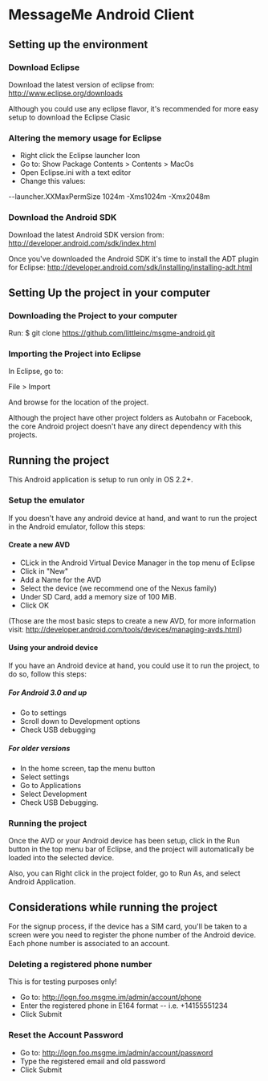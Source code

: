 # MessageMe Android Client

## Setting up the environment

### Download Eclipse

Download the latest version of eclipse from: http://www.eclipse.org/downloads

Although you could use any eclipse flavor, it's recommended for more easy setup to download the Eclipse Clasic

### Altering the memory usage for Eclipse

* Right click the Eclipse launcher Icon
* Go to: Show Package Contents > Contents > MacOs
* Open Eclipse.ini with a text editor
* Change this values:

--launcher.XXMaxPermSize
1024m
-Xms1024m
-Xmx2048m


### Download the Android SDK

Download the latest Android SDK version from: http://developer.android.com/sdk/index.html 

Once you've downloaded the Android SDK it's time to install the ADT plugin for Eclipse: http://developer.android.com/sdk/installing/installing-adt.html

## Setting Up the project in your computer

### Downloading the Project to your computer

Run: $ git clone https://github.com/littleinc/msgme-android.git

### Importing the Project into Eclipse

In Eclipse, go to:

File > Import

And browse for the location of the project.

Although the project have other project folders as Autobahn or Facebook, the core Android project doesn't have any direct dependency with this projects.

## Running the project

This Android application is setup to run only in OS 2.2+.

### Setup the emulator

If you doesn't have any android device at hand, and want to run the project in the Android emulator, follow this steps:

#### Create a new AVD

* CLick in the Android Virtual Device Manager in the top menu of Eclipse 
* Click in "New"
* Add a Name for the AVD
* Select the device (we recommend one of the Nexus family)
* Under SD Card, add a memory size of 100 MiB.
* Click OK 

(Those are the most basic steps to create a new AVD, for more information visit: http://developer.android.com/tools/devices/managing-avds.html)

#### Using your android device

If you have an Android device at hand, you could use it to run the project, to do so, follow this steps:

##### For Android 3.0 and up

* Go to settings
* Scroll down to Development options
* Check USB debugging

##### For older versions

* In the home screen, tap the menu button
* Select settings
* Go to Applications
* Select Development
* Check USB Debugging.

### Running the project

Once the AVD or your Android device has been setup, click in the Run button in the top menu bar of Eclipse, and the project will automatically be loaded into the selected device.

Also, you can Right click in the project folder, go to Run As, and select Android Application.

## Considerations while running the project

For the signup process, if the device has a SIM card, you'll be taken to a screen were you need to register the phone number of the Android device. Each phone number is associated to an account.

### Deleting a registered phone number

This is for testing purposes only!

* Go to: http://logn.foo.msgme.im/admin/account/phone
* Enter the registered phone in E164 format -- i.e. +14155551234
* Click Submit

### Reset the Account Password

* Go to: http://logn.foo.msgme.im/admin/account/password
* Type the registered email and old password
* Click Submit

 